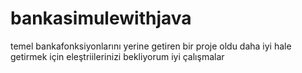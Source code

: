 # bankasimulewithjava
temel bankafonksiyonlarını yerine getiren bir proje oldu daha iyi hale getirmek için eleştriilerinizi bekliyorum iyi çalışmalar
